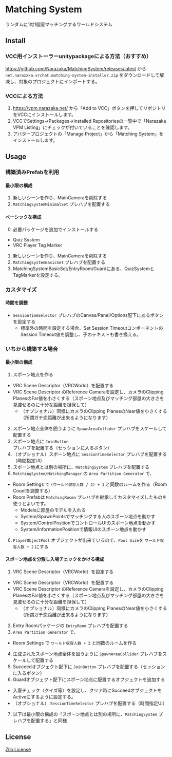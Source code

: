 # Matching System

ランダムに1対1個室マッチングするワールドシステム

## Install

### VCC用インストーラーunitypackageによる方法（おすすめ）

https://github.com/Narazaka/MatchingSystem/releases/latest から `net.narazaka.vrchat.matching-system-installer.zip` をダウンロードして解凍し、対象のプロジェクトにインポートする。

### VCCによる方法

1. https://vpm.narazaka.net/ から「Add to VCC」ボタンを押してリポジトリをVCCにインストールします。
2. VCCでSettings→Packages→Installed Repositoriesの一覧中で「Narazaka VPM Listing」にチェックが付いていることを確認します。
3. アバタープロジェクトの「Manage Project」から「Matching System」をインストールします。

## Usage

### 構築済みPrefabを利用

#### 最小限の構成

1. 新しいシーンを作り、MainCameraを削除する
2. `MatchingSystemMinimalSet` プレハブを配置する

#### ベーシックな構成

0. 必要パッケージを追加でインストールする
  - Quiz System
  - VRC Player Tag Marker
1. 新しいシーンを作り、MainCameraを削除する
2. `MatchingSystemBasicSet` プレハブを配置する
3. MatchingSystemBasicSet/EntryRoom/Guardにある、QuizSystemとTagMarkerを設定する。

### カスタマイズ

#### 時間を調整

- `SessionTimeSelector` プレハブのCanvas/Panel/Options配下にあるボタンを設定する
  - 標準外の時間を設定する場合、Set Session TimeoutコンポーネントのSession Timeout値を調整し、子のテキストも書き換える。

### いちから構築する場合

#### 最小限の構成

1. スポーン地点を作る
  - VRC Scene Descriptor（VRCWorld）を配置する
  - VRC Scene Descriptor のReference Cameraを設定し、カメラのClipping PlanesのFar値を小さくする（スポーン地点及びマッチング部屋の大きさを見渡せるのに十分な距離を担保して）
    - （オプショナル）同様にカメラのClipping PlanesのNear値を小さくする（所謂ガチ恋距離が出来るようになります）
2. スポーン地点全体を囲うように `SpawnAreaCollider` プレハブをスケールして配置する
3. スポーン地点に `JoinButton` プレハブを配置する（セッションに入るボタン）
4. （オプショナル）スポーン地点に `SessionTimeSelector` プレハブを配置する（時間指定UI）
5. スポーン地点とは別の場所に、`MatchingSystem` プレハブを配置する
6. `MatchingSystem/MatchingManager` の `Area Partition Generator` で、
  - Room Settings で `(ワールド収容人数 / 2) + 1` と同数のルームを作る（Room Countを調整する）
  - Room Prefabは `MatchingRoomn` プレハブを継承してカスタマイズしたものを使うとよいです。
    - Modelsに部屋のモデルを入れる
    - System/SpawnPointsでマッチングする人のスポーン地点を動かす
    - System/ControlPositionでコントロールUIのスポーン地点を動かす
    - System/InformationPositionで情報UIのスポーン地点を動かす
6. `PlayerObjectPool` オブジェクトが出来ているので、`Pool Size`を `ワールド収容人数 + 2` にする

#### スポーン地点を分散し入場チェックをかける構成

1. VRC Scene Descriptor（VRCWorld）を設定する
  - VRC Scene Descriptor（VRCWorld）を配置する
  - VRC Scene Descriptor のReference Cameraを設定し、カメラのClipping PlanesのFar値を小さくする（スポーン地点及びマッチング部屋の大きさを見渡せるのに十分な距離を担保して）
    - （オプショナル）同様にカメラのClipping PlanesのNear値を小さくする（所謂ガチ恋距離が出来るようになります）
2. Entry Roomパッケージの `EntryRoom` プレハブを配置する
3. `Area Partition Generator` で、
  - Room Settings で `ワールド収容人数 + 2` と同数のルームを作る
4. 生成されたスポーン地点全体を囲うように `SpawnAreaCollider` プレハブをスケールして配置する
5. Succeedオブジェクト配下に `JoinButton` プレハブを配置する（セッションに入るボタン）
6. Guardオブジェクト配下にスポーン地点に配置するオブジェクトを追加する
  - 入室チェック（クイズ等）を設定し、クリア時にSucceedオブジェクトをActiveにするように設定する。
  - （オプショナル） `SessionTimeSelector` プレハブを配置する（時間指定UI）
7. 以下は最小限の構成の「スポーン地点とは別の場所に、`MatchingSystem` プレハブを配置する」と同様

## License

[Zlib License](LICENSE.txt)
